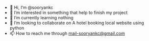 - 👋 Hi, I’m @sooryankc
- 👀 I’m interested in something that help to finish my project
- 🌱 I’m currently learning nothing
- 💞️ I’m looking to collaborate on A hotel booking local website using python
- 📫 How to reach me through mail-sooryankc@gmail.com

<!---
sooryankc/sooryankc is a ✨ special ✨ repository because its `README.md` (this file) appears on your GitHub profile.
You can click the Preview link to take a look at your changes.
--->
